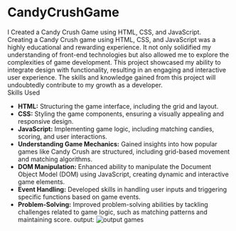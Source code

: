 # CandyCrushGame
I Created a Candy Crush Game using HTML, CSS, and JavaScript.
<br>Creating a Candy Crush game using HTML, CSS, and JavaScript was a highly educational and rewarding experience. It not only solidified my understanding of front-end technologies but also allowed me to explore the complexities of game development. This project showcased my ability to integrate design with functionality, resulting in an engaging and interactive user experience. The skills and knowledge gained from this project will undoubtedly contribute to my growth as a developer.
<br>
Skills Used
- **HTML:** Structuring the game interface, including the grid and layout.
- **CSS:** Styling the game components, ensuring a visually appealing and responsive design.
- **JavaScript:** Implementing game logic, including matching candies, scoring, and user interactions.
- **Understanding Game Mechanics:** Gained insights into how popular games like Candy Crush are structured, including grid-based movement and matching algorithms.
- **DOM Manipulation:** Enhanced ability to manipulate the Document Object Model (DOM) using JavaScript, creating dynamic and interactive game elements.
- **Event Handling:** Developed skills in handling user inputs and triggering specific functions based on game events.
- **Problem-Solving:** Improved problem-solving abilities by tackling challenges related to game logic, such as matching patterns and maintaining score.
output:
![output games](https://github.com/user-attachments/assets/3ecc6dda-398e-4feb-b038-31ba62af16d3)



